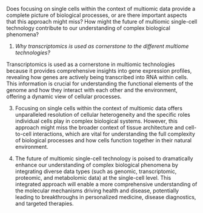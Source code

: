 
Does focusing on single cells within the context of multiomic
data provide a complete picture of biological processes,
or are there important aspects that this approach might
miss?
How might the future of multiomic single-cell technology
contribute to our understanding of complex biological
phenomena?

1. *Why transcriptomics is used as cornerstone to the different multiome technologies?*

Transcriptomics is used as a cornerstone in multiomic technologies because it provides comprehensive insights into gene expression profiles, revealing how genes are actively being transcribed into RNA within cells. This information is crucial for understanding the functional elements of the genome and how they interact with each other and the environment, offering a dynamic view of cellular processes.

3. Focusing on single cells within the context of multiomic data offers unparalleled resolution of cellular heterogeneity and the specific roles individual cells play in complex biological systems. However, this approach might miss the broader context of tissue architecture and cell-to-cell interactions, which are vital for understanding the full complexity of biological processes and how cells function together in their natural environment.

4. The future of multiomic single-cell technology is poised to dramatically enhance our understanding of complex biological phenomena by integrating diverse data types (such as genomic, transcriptomic, proteomic, and metabolomic data) at the single-cell level. This integrated approach will enable a more comprehensive understanding of the molecular mechanisms driving health and disease, potentially leading to breakthroughs in personalized medicine, disease diagnostics, and targeted therapies.
